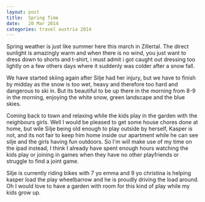 ```yaml
---
layout: post
title:  Spring Time
date:   20 Mar 2014
categories: travel austria 2014
---
```


Spring weather is just like summer here this march in Zillertal. The direct sunlight is amazingly warm and when there is no wind, you just want to dress down to shorts and t-shirt, i must admit i got caught out dressing too lightly on a few others days where it suddenly was colder after a snow fall.

We have started skiing again after Silje had her injury, but we have to finish by midday as the snow is too wet, heavy and therefore too hard and dangerous to ski in.
But its beautiful to be up there in the morning from 8-9 in the morning, enjoying the white snow, green landscape and the blue skies.

Coming back to town and relaxing while the kids play in the garden with the neighbours girls. Well I would be pleased to get some house chores done at home, but wile Silje being old enough to play outside by herself, Kasper is not, and its not fair to keep him home inside our apartment while he can see silje and the girls having fun outdoors. So I'm will make use of my time on the ipad instead, I think I already have spent enough hours watching the kids play or joining in games when they have no other playfriends or struggle to find a joint game.

Silje is currently riding bikes with 7 yo emma and 9 yo christina is helping kasper load the play wheelbarrow and he is proudly driving the load around.
Oh I would love to have a garden with room for this kind of play while my kids grow up.